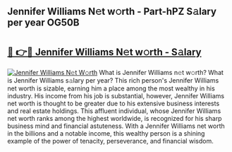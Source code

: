## Jennifer Williams N𝚎t w𝚘rth - Part-hPZ S𝚊lary per year OG50B

# <h2><a href="http://gc3kpv7.nevu.top/?p=Jennifer+Williams">🔗 👉🔴 Jennifer Williams N𝚎t w𝚘rth - S𝚊lary</a></h2>

[![Jennifer Williams N𝚎t W𝚘rth](https://i.imgur.com/Oavwk0R.jpeg)](http://gc3kpv7.nevu.top/?p=Jennifer+Williams)
What is Jennifer Williams n𝚎t w𝚘rth? What is Jennifer Williams s𝚊lary per year?
This rich person's Jennifer Williams net worth is sizable, earning him a place among the most wealthy in his industry. His income from his job is substantial, however, Jennifer Williams net worth is thought to be greater due to his extensive business interests and real estate holdings. This affluent individual, whose Jennifer Williams net worth ranks among the highest worldwide, is recognized for his sharp business mind and financial astuteness. With a Jennifer Williams net worth in the billions and a notable income, this wealthy person is a shining example of the power of tenacity, perseverance, and financial wisdom.
